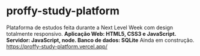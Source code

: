 # proffy-study-platform

Plataforma de estudos feita durante a Next Level Week com design totalmente responsivo.
<strong>Aplicação Web: HTML5, CSS3 e JavaScript.
Servidor: JavaScript, node.
Banco de dados: SQLite</strong>
Ainda em construção.
https://proffy-study-platform.vercel.app/
